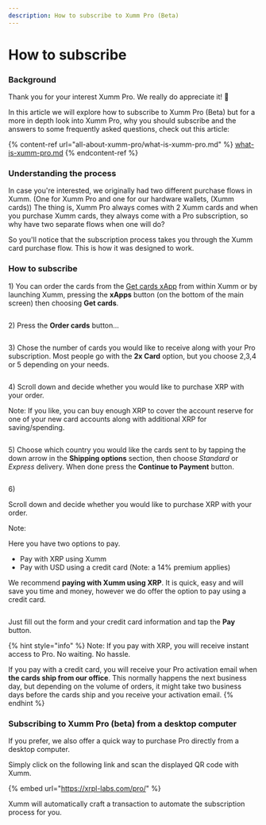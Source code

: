 ```yaml
---
description: How to subscribe to Xumm Pro (Beta)
---
```


# How to subscribe

### **Background**

Thank you for your interest Xumm Pro. We really do appreciate it! 🤗

In this article we will explore how to subscribe to Xumm Pro (Beta) but for a more in depth look into Xumm Pro, why you should subscribe and the answers to some frequently asked questions, check out this article:

{% content-ref url="all-about-xumm-pro/what-is-xumm-pro.md" %}
[what-is-xumm-pro.md](all-about-xumm-pro/what-is-xumm-pro.md)
{% endcontent-ref %}

### Understanding the process

In case you're interested, we originally had two different purchase flows in Xumm. (One for Xumm Pro and one for our hardware wallets, (Xumm cards)) The thing is, Xumm Pro always comes with 2 Xumm cards and when you purchase Xumm cards, they always come with a Pro subscription, so why have two separate flows when one will do?&#x20;

So you'll notice that the subscription process takes you through the Xumm card purchase flow. This is how it was designed to work.&#x20;

### **How to subscribe**

1\) You can order the cards from the [Get cards xApp](https://xumm.app/detect/xapp:xumm.tangem-order) from within Xumm or by launching Xumm, pressing the **xApps** button (on the bottom of the main screen) then choosing **Get cards**.



<figure><img src="../.gitbook/assets/Get cards 1.png" alt=""><figcaption></figcaption></figure>

2\) Press the **Order cards** button...&#x20;

<figure><img src="../.gitbook/assets/image (3).png" alt=""><figcaption></figcaption></figure>

3\) Chose the number of cards you would like to receive along with your Pro subscription. Most people go with the **2x Card** option, but you choose 2,3,4 or 5 depending on your needs.&#x20;

<figure><img src="../.gitbook/assets/image.png" alt=""><figcaption></figcaption></figure>

4\) Scroll down and decide whether you would like to purchase XRP with your order.

Note: If you like, you can buy enough XRP to cover the account reserve for one of your new card accounts along with additional XRP for saving/spending. &#x20;

<figure><img src="../.gitbook/assets/image (1).png" alt=""><figcaption></figcaption></figure>

5\) Choose which country you would like the cards sent to by tapping the down arrow in the **Shipping options** section, then choose _Standard_ or _Express_ delivery. When done press the **Continue to Payment** button.

<figure><img src="../.gitbook/assets/image (2).png" alt=""><figcaption></figcaption></figure>

6\)&#x20;

Scroll down and decide whether you would like to purchase XRP with your order.

Note:&#x20;

Here you have two options to pay.

* Pay with XRP using Xumm
* Pay with USD using a credit card (Note: a 14% premium applies)

We recommend **paying with Xumm using XRP**. It is quick, easy and will save you time and money, however we do offer the option to pay using a credit card.

<figure><img src="../.gitbook/assets/image (1) (1) (1).png" alt=""><figcaption></figcaption></figure>

Just fill out the form and your credit card information and tap the **Pay** button.

{% hint style="info" %}
Note: If you pay with XRP, you will receive instant access to Pro. No waiting. No hassle.

If you pay with a credit card, you will receive your Pro activation email when **the cards ship from our office**. This normally happens the next business day, but depending on the volume of orders, it might take two business days before the cards ship and you receive your activation email.
{% endhint %}

### Subscribing to Xumm Pro (beta) from a desktop computer

If you prefer, we also offer a quick way to purchase Pro directly from a desktop computer.

Simply click on the following link and scan the displayed QR code with Xumm. &#x20;

{% embed url="https://xrpl-labs.com/pro/" %}

Xumm will automatically craft a transaction to automate the subscription process for you.

<figure><img src="../.gitbook/assets/image (18).png" alt=""><figcaption></figcaption></figure>
